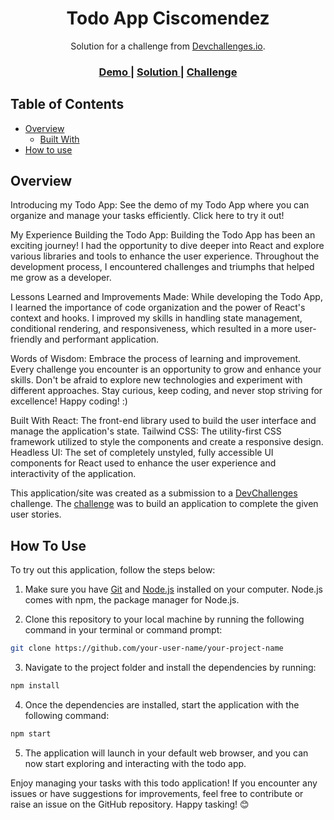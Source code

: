 <!-- Please update value in the {}  -->

<h1 align="center">Todo App Ciscomendez</h1>

<div align="center">
   Solution for a challenge from  <a href="http://devchallenges.io](https://devchallenges.io/challenges/hH6PbOHBdPm6otzw2De5" target="_blank">Devchallenges.io</a>.
</div>

<div align="center">
  <h3>
    <a href="https://todo-cisco.netlify.app">
      Demo
    </a>
    <span> | </span>
    <a href="https://github.com/CiscoMendez/todo-app/edit/develop/">
      Solution
    </a>
    <span> | </span>
    <a href="https://devchallenges.io/challenges/hH6PbOHBdPm6otzw2De5">
      Challenge
    </a>
  </h3>
</div>

<!-- TABLE OF CONTENTS -->

## Table of Contents

- [Overview](#overview)
  - [Built With](#built-with)
- [How to use](#how-to-use)

<!-- OVERVIEW -->

## Overview

Introducing my Todo App:
See the demo of my Todo App where you can organize and manage your tasks efficiently. Click here to try it out!

My Experience Building the Todo App:
Building the Todo App has been an exciting journey! I had the opportunity to dive deeper into React and explore various libraries and tools to enhance the user experience. Throughout the development process, I encountered challenges and triumphs that helped me grow as a developer.

Lessons Learned and Improvements Made:
While developing the Todo App, I learned the importance of code organization and the power of React's context and hooks. I improved my skills in handling state management, conditional rendering, and responsiveness, which resulted in a more user-friendly and performant application.

Words of Wisdom:
Embrace the process of learning and improvement. Every challenge you encounter is an opportunity to grow and enhance your skills. Don't be afraid to explore new technologies and experiment with different approaches. Stay curious, keep coding, and never stop striving for excellence! Happy coding! :)

Built With
React: The front-end library used to build the user interface and manage the application's state.
Tailwind CSS: The utility-first CSS framework utilized to style the components and create a responsive design.
Headless UI: The set of completely unstyled, fully accessible UI components for React used to enhance the user experience and interactivity of the application.

This application/site was created as a submission to a [DevChallenges](https://devchallenges.io/challenges) challenge. The [challenge](https://devchallenges.io/challenges/hH6PbOHBdPm6otzw2De5) was to build an application to complete the given user stories.

## How To Use

To try out this application, follow the steps below:

1. Make sure you have [Git](https://git-scm.com) and [Node.js](https://nodejs.org/en/download/) installed on your computer. Node.js comes with npm, the package manager for Node.js.

2. Clone this repository to your local machine by running the following command in your terminal or command prompt:

```bash
git clone https://github.com/your-user-name/your-project-name
```

3. Navigate to the project folder and install the dependencies by running:

```bash
npm install
```

4. Once the dependencies are installed, start the application with the following command:

```bash
npm start
```

5. The application will launch in your default web browser, and you can now start exploring and interacting with the todo app.

Enjoy managing your tasks with this todo application! If you encounter any issues or have suggestions for improvements, feel free to contribute or raise an issue on the GitHub repository. Happy tasking! 😊
